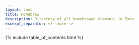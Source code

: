 ```yaml
---
layout: root
title: Homebrew
description: Directory of all homebrewed elements in Exon
excerpt_separator: <!--more-->
---
```


{% include table_of_contents.html %}
